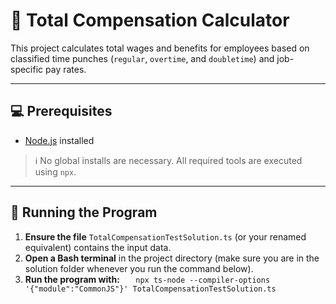 # 🧮 Total Compensation Calculator

This project calculates total wages and benefits for employees based on classified time punches (`regular`, `overtime`, and `doubletime`) and job-specific pay rates.

---

## 💻 Prerequisites

- [Node.js](https://nodejs.org/en) installed

> ℹ️ No global installs are necessary. All required tools are executed using `npx`.

---

## 🚀 Running the Program

1. **Ensure the file** `TotalCompensationTestSolution.ts` (or your renamed equivalent) contains the input data.
2. **Open a Bash terminal** in the project directory (make sure you are in the solution folder whenever you run the command below).
3. **Run the program with:**
   `   npx ts-node --compiler-options '{"module":"CommonJS"}' TotalCompensationTestSolution.ts`
